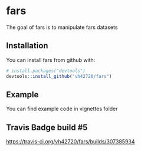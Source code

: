# fars

The goal of fars is to manipulate fars datasets

## Installation

You can install fars from github with:


``` r
# install.packages("devtools")
devtools::install_github("vh42720/fars")
```

## Example

You can find example code in vignettes folder

## Travis Badge build #5

https://travis-ci.org/vh42720/fars/builds/307385934
